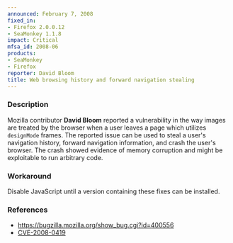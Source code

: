 ```yaml
---
announced: February 7, 2008
fixed_in:
- Firefox 2.0.0.12
- SeaMonkey 1.1.8
impact: Critical
mfsa_id: 2008-06
products:
- SeaMonkey
- Firefox
reporter: David Bloom
title: Web browsing history and forward navigation stealing
---
```


<h3>Description</h3>

<p>Mozilla contributor <strong>David Bloom</strong> reported a
vulnerability in the way images are treated by the browser when a
user leaves a page which utilizes <code>designMode</code> frames.
The reported issue can be used to steal a user's navigation history,
forward navigation information, and crash the user's browser.
The crash showed evidence of memory corruption and might be exploitable
to run arbitrary code.</p>

<h3>Workaround</h3>

<p>Disable JavaScript until a version containing these fixes can be installed.</p>

<h3>References</h3>

<ul>
  <li><a href="https://bugzilla.mozilla.org/show_bug.cgi?id=400556">
      https://bugzilla.mozilla.org/show_bug.cgi?id=400556</a></li>

  <li><a class="ex-ref" href="http://cve.mitre.org/cgi-bin/cvename.cgi?name=CVE-2008-0419">
       CVE-2008-0419</a></li>

</ul>




